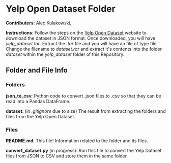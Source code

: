 # Yelp Open Dataset Folder 

**Contributers**: Alec Kulakowski,

**Instructions**: Follow the steps on the 
[Yelp Open Dataset](https://www.yelp.com/dataset) website to download the 
dataset in JSON format. Once downloaded, you will have *yelp_dataset.tar*. 
Extract the *.tar* file and you will have an file of type file. Change the 
filename to *dataset.rar* and extract it's contents into the folder *dataset* 
within the *yelp_dataset* folder of this Repository. 

Folder and File Info 
--------------------

### Folders 

**json_to_csv**: Python code to convert .json files to .csv so that they can 
be read into a Pandas DataFrame. 

**dataset**: (in *.gitignore* due to size) The result from extracting the folders
and files from the Yelp Open Dataset. 

### Files

**README.md**: This file! Information related to the folder and its files. 

**convert_dataset.py** (in progress): Run this file to convert the Yelp 
Dataset files from JSON to CSV and store them in the same folder. 